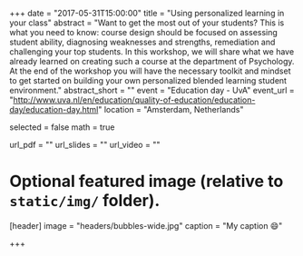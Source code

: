 +++
date = "2017-05-31T15:00:00"
title = "Using personalized learning in your class"
abstract = "Want to get the most out of your students? This is what you need to know: course design should be focused on assessing student ability, diagnosing weaknesses and strengths, remediation and challenging your top students. In this workshop, we will share what we have already learned on creating such a course at the department of Psychology. At the end of the workshop you will have the necessary toolkit and mindset to get started on building your own personalized blended learning student environment."
abstract_short = ""
event = "Education day - UvA"
event_url = "http://www.uva.nl/en/education/quality-of-education/education-day/education-day.html"
location = "Amsterdam, Netherlands"

selected = false
math = true

url_pdf = ""
url_slides = ""
url_video = ""

# Optional featured image (relative to `static/img/` folder).
[header]
image = "headers/bubbles-wide.jpg"
caption = "My caption :smile:"

+++
